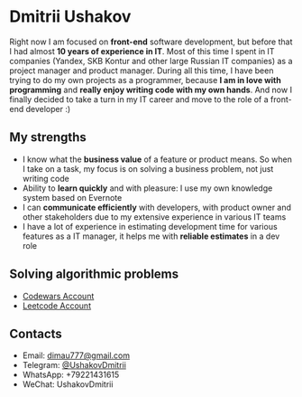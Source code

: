 <h1>Dmitrii Ushakov</h1>

Right now I am focused on **front-end** software development, but before that I had almost **10 years of experience in IT**. Most of this time I spent in IT companies (Yandex, SKB Kontur and other large Russian IT companies) as a project manager and product manager. During all this time, I have been trying to do my own projects as a programmer, because **I am in love with programming** and **really enjoy writing code with my own hands**. And now I finally decided to take a turn in my IT career and move to the role of a front-end developer :)

<h2>My strengths</h2>
<ul>
  <li>I know what the <b>business value</b> of a feature or product means. So when I take on a task, my focus is on solving a business problem, not just writing code</li>
  <li>Ability to <b>learn quickly</b> and with pleasure: I use my own knowledge system based on Evernote</li>
  <li>I can <b>communicate efficiently</b> with developers, with product owner and other stakeholders due to my extensive experience in various IT teams</li>
  <li>I have a lot of experience in estimating development time for various features as a IT manager, it helps me with <b>reliable estimates</b> in a dev role</li>
</ul>

<h2>Solving algorithmic problems</h2>
<ul>
  <li><a href="https://www.codewars.com/users/dimau" target="_blank">Codewars Account</a></li>
  <li><a href="https://leetcode.com/dimau777/" target="_blank">Leetcode Account</a></li>
</ul>

<h2>Contacts</h2>
<ul>
  <li>Email: <a href="mailto:dimau777@gmail.com" target="_blank">dimau777@gmail.com</a></li>
  <li>Telegram: <a href="https://t.me/UshakovDmitrii" target="_blank">@UshakovDmitrii</a></li>
  <li>WhatsApp: +79221431615</li>
  <li>WeChat: UshakovDmitrii</li>
</ul>
